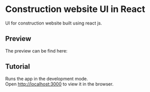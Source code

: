# Construction website UI in React

UI for construction website built using react js.

## Preview

The preview can be find here:

## Tutorial

Runs the app in the development mode.\
Open [http://localhost:3000](http://localhost:3000) to view it in the browser.
